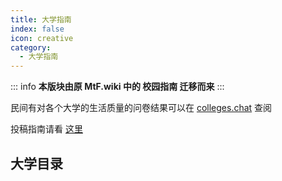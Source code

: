 ```yaml
---
title: 大学指南
index: false
icon: creative
category:
  - 大学指南
---
```


::: info
**本版块由原 MtF.wiki 中的 校园指南 迁移而来**
:::

民间有对各个大学的生活质量的问卷结果可以在 [colleges.chat](https://colleges.chat) 查阅

投稿指南请看 [这里](../contributor-guide/campus.html)

<ArticlesMenu>
  <h2>大学目录</h2>
</ArticlesMenu>
